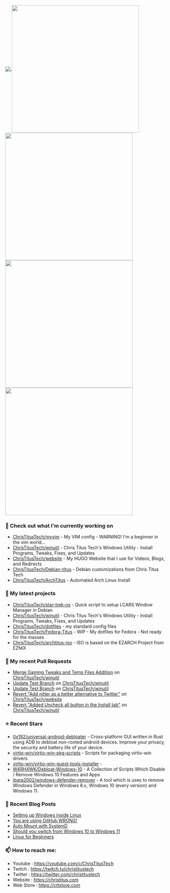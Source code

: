<a href="https://github.com/anuraghazra/github-readme-stats">
  <img align="center" src="https://github-readme-stats.vercel.app/api?username=ChrisTitusTech&show_icons=true&theme=tokyonight" />
</a>

<a href="https://github.com/anuraghazra/github-readme-stats">
  <img align="center" width="400" height="400" src="https://wakatime.com/share/@christitustech/4c17a227-eb23-48c5-a2f1-492e5538842c.svg" />
</a>
<a href="https://github.com/anuraghazra/github-readme-stats">
  <img align="center" width="400" height="400" src="https://wakatime.com/share/@christitustech/57160975-2111-472e-bc92-f390b42053b3.svg" />
</a>

<a href="https://github.com/anuraghazra/github-readme-stats">
  <img align="center" width="400" height="400" src="https://wakatime.com/share/@christitustech/b7d6c245-11dd-4802-a2dd-8ff0fd915324.svg" />
</a>
<a href="https://github.com/anuraghazra/github-readme-stats">
  <img align="center" width="400" height="400" src="https://wakatime.com/share/@christitustech/29475f0b-8d50-47b4-aaf5-f96bdcab9d0d.svg" />
</a>

### 👷 Check out what I'm currently working on

- [ChrisTitusTech/myvim](https://github.com/ChrisTitusTech/myvim) - My VIM config - WARNING! I&#39;m a beginner in the vim world...
- [ChrisTitusTech/winutil](https://github.com/ChrisTitusTech/winutil) - Chris Titus Tech&#39;s Windows Utility - Install Programs, Tweaks, Fixes, and Updates
- [ChrisTitusTech/website](https://github.com/ChrisTitusTech/website) - My HUGO Website that I use for Videos, Blogs, and Redirects
- [ChrisTitusTech/Debian-titus](https://github.com/ChrisTitusTech/Debian-titus) - Debian customizations from Chris Titus Tech
- [ChrisTitusTech/ArchTitus](https://github.com/ChrisTitusTech/ArchTitus) - Automated Arch Linux Install
### 🌱 My latest projects

- [ChrisTitusTech/star-trek-os](https://github.com/ChrisTitusTech/star-trek-os) - Quick script to setup LCARS Window Manager in Debian
- [ChrisTitusTech/winutil](https://github.com/ChrisTitusTech/winutil) - Chris Titus Tech&#39;s Windows Utility - Install Programs, Tweaks, Fixes, and Updates
- [ChrisTitusTech/dotfiles](https://github.com/ChrisTitusTech/dotfiles) - my standard config files
- [ChrisTitusTech/Fedora-Titus](https://github.com/ChrisTitusTech/Fedora-Titus) - WIP - My dotfiles for Fedora - Not ready for the masses
- [ChrisTitusTech/archtitus-iso](https://github.com/ChrisTitusTech/archtitus-iso) - ISO is based on the EZARCH Project from EZNIX
### 🔨 My recent Pull Requests

- [Merge Gaming Tweaks and Temp Files Addition](https://github.com/ChrisTitusTech/winutil/pull/193) on [ChrisTitusTech/winutil](https://github.com/ChrisTitusTech/winutil)
- [Update Test Branch](https://github.com/ChrisTitusTech/winutil/pull/152) on [ChrisTitusTech/winutil](https://github.com/ChrisTitusTech/winutil)
- [Update Test Branch](https://github.com/ChrisTitusTech/winutil/pull/151) on [ChrisTitusTech/winutil](https://github.com/ChrisTitusTech/winutil)
- [Revert &#34;Add nitter as a better alternative to Twitter&#34;](https://github.com/ChrisTitusTech/website/pull/31) on [ChrisTitusTech/website](https://github.com/ChrisTitusTech/website)
- [Revert &#34;Added Uncheck all button in the Install tab&#34;](https://github.com/ChrisTitusTech/winutil/pull/72) on [ChrisTitusTech/winutil](https://github.com/ChrisTitusTech/winutil)
### ⭐ Recent Stars

- [0x192/universal-android-debloater](https://github.com/0x192/universal-android-debloater) - Cross-platform GUI written in Rust using ADB to debloat non-rooted android devices. Improve your privacy, the security and battery life of your device.
- [virtio-win/virtio-win-pkg-scripts](https://github.com/virtio-win/virtio-win-pkg-scripts) - Scripts for packaging virtio-win drivers
- [virtio-win/virtio-win-guest-tools-installer](https://github.com/virtio-win/virtio-win-guest-tools-installer) - 
- [W4RH4WK/Debloat-Windows-10](https://github.com/W4RH4WK/Debloat-Windows-10) - A Collection of Scripts Which Disable / Remove Windows 10 Features and Apps
- [jbara2002/windows-defender-remover](https://github.com/jbara2002/windows-defender-remover) - A tool which is uses to remove Windows Defender in Windows 8.x, Windows 10 (every version) and Windows 11.
### 📰 Recent Blog Posts

- [Setting up Windows inside Linux](https://christitus.com/windows-inside-linux/)
- [You are using GitHub WRONG!](https://christitus.com/using-github-correctly/)
- [Auto Mount with SystemD](https://christitus.com/auto-mount-systemd/)
- [Should you switch from Windows 10 to Windows 11](https://christitus.com/win10-to-win11/)
- [Linux for Beginners](https://christitus.com/linux-for-beginners/)
### 📫 How to reach me:
  - Youtube   : <https://youtube.com/c/ChrisTitusTech>
  - Twitch    : <https://twitch.tv/christitustech>
  - Twitter   : <https://twitter.com/christitustech>
  - Website   : <https://christitus.com>
  - Web Store : <https://cttstore.com>
